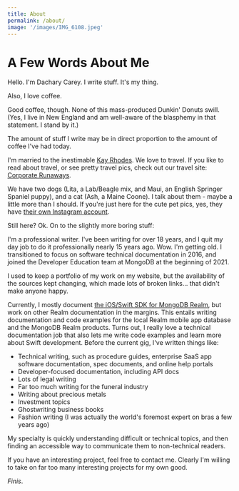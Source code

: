 ```yaml
---
title: About
permalink: /about/
image: '/images/IMG_6108.jpeg'
---
```


A Few Words About Me
====================

Hello. I'm Dachary Carey. I write stuff. It's my thing.

Also, I love coffee.

Good coffee, though. None of this mass-produced Dunkin' Donuts swill. (Yes, I live in New England and am well-aware of the blasphemy in that statement. I stand by it.)

The amount of stuff I write may be in direct proportion to the amount of coffee I've had today.

I'm married to the inestimable [Kay Rhodes](http://masukomi.org/). We love to travel. If you like to read about travel, or see pretty travel pics, check out our travel site: [Corporate Runaways](http://www.corporaterunaways.com/).

We have two dogs (Lita, a Lab/Beagle mix, and Maui, an English Springer Spaniel puppy), and a cat (Ash, a Maine Coone). I talk about them - maybe a little more than I should. If you're just here for the cute pet pics, yes, they have [their own Instagram account](https://www.instagram.com/ashlita2018/).

Still here? Ok. On to the slightly more boring stuff:

I'm a professional writer. I've been writing for over 18 years, and I quit my day job to do it professionally nearly 15 years ago. Wow. I'm getting old. I transitioned to focus on software technical documentation in 2016, and joined the Developer Education team at MongoDB at the beginning of 2021.

I used to keep a portfolio of my work on my website, but the availability of the sources kept changing, which made lots of broken links... that didn't make anyone happy.

Currently, I mostly document [the iOS/Swift SDK for MongoDB Realm](https://docs.mongodb.com/realm/sdk/ios/), but work on other Realm documentation in the margins. This entails writing documentation and code examples for the local Realm mobile app database and the MongoDB Realm products. Turns out, I really love a technical documentation job that also lets me write code examples and learn more about Swift development. Before the current gig, I've written things like:

*   Technical writing, such as procedure guides, enterprise SaaS app software documentation, spec documents, and online help portals
*   Developer-focused documentation, including API docs
*   Lots of legal writing
*   Far too much writing for the funeral industry
*   Writing about precious metals
*   Investment topics
*   Ghostwriting business books
*   Fashion writing (I was actually the world's foremost expert on bras a few years ago)

My specialty is quickly understanding difficult or technical topics, and then finding an accessible way to communicate them to non-technical readers.

If you have an interesting project, feel free to contact me. Clearly I'm willing to take on far too many interesting projects for my own good.

_Finis_. 
